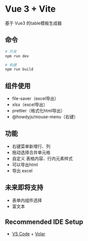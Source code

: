 # Vue 3 + Vite
基于 Vue3 的table模板生成器
##  命令
```sh
# 开发
npm run dev

# 构建
npm run build
```

## 组件使用
- file-saver（excel导出）
- xlsx（excel导出）
- prettier（格式化html导出）
- @howdyjs/mouse-menu（右键）

## 功能
- 右键菜单新增行、列
- 拖动选择合并单元格
- 自定义 表格内容、行内元素样式
- 可以导出html
- 导出 excel

## 未来即将支持
- 表单内组件选择
- 富文本

## Recommended IDE Setup

- [VS Code](https://code.visualstudio.com/) + [Volar](https://marketplace.visualstudio.com/items?itemName=johnsoncodehk.volar)
